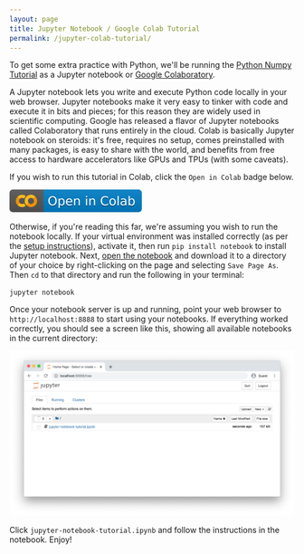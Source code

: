 ```yaml
---
layout: page
title: Jupyter Notebook / Google Colab Tutorial
permalink: /jupyter-colab-tutorial/
---
```


To get some extra practice with Python, we'll be running the
[Python Numpy Tutorial](python-numpy-tutorial.md) as a Jupyter
notebook or [Google Colaboratory](https://research.google.com).

A Jupyter notebook lets you write and execute
Python code locally in your web browser. Jupyter notebooks
make it very easy to tinker with code and execute it in bits
and pieces; for this reason they are widely used in scientific
computing.
Google has released a flavor of Jupyter notebooks called Colaboratory
that runs entirely in the cloud. Colab is basically Jupyter notebook on
steroids: it's free, requires no setup, comes preinstalled with many packages,
is easy to share with the world, and benefits from free access to hardware
accelerators like GPUs and TPUs (with some caveats).

If you wish to run this tutorial in Colab, click the `Open in Colab` badge below.

<div>
  <a href="https://colab.research.google.com/github/cs231n/cs231n.github.io/blob/master/python-colab.ipynb" target="_blank">
    <img class="colab-badge" src="/assets/badges/colab-open.svg" alt="Colab Notebook"/>
  </a>
</div>

Otherwise, if you're reading this far, we're assuming you wish to run the notebook locally. If your virtual environment was installed correctly (as per the [setup instructions]({{site.baseurl}}/setup-instructions/)), activate it, then run `pip install notebook` to install Jupyter notebook. Next, [open the notebook](https://raw.githubusercontent.com/cs231n/cs231n.github.io/master/jupyter-notebook-tutorial.ipynb) and download it to a directory of your choice by right-clicking on the page and selecting `Save Page As`. Then `cd` to that directory and run the following in your terminal:

```
jupyter notebook
```

Once your notebook server is up and running, point your web browser to `http://localhost:8888` to
start using your notebooks. If everything worked correctly, you should
see a screen like this, showing all available notebooks in the current
directory:

<div class='fig figcenter'>
  <img src='/assets/ipython-tutorial/file-browser.png'>
</div>

Click `jupyter-notebook-tutorial.ipynb` and follow the instructions in the notebook. Enjoy!

<!-- If you click through to a notebook file, you will see a screen like this: -->

<!-- <div class='fig figcenter'>
  <img src='/assets/ipython-tutorial/notebook-1.png'>
</div>

A Jupyter notebook is made up of a number of **cells**. Each cell can contain
Python code. You can execute a cell by clicking on it (the highlight color will
switch from blue to green) and pressing `Shift-Enter`.
When you do so, the code in the cell will run, and the output of the cell
will be displayed beneath the cell. For example, after running the first cell,
the notebook shoud look like this:

<div class='fig figcenter'>
  <img src='/assets/ipython-tutorial/notebook-2.png'>
</div>

Global variables are shared between cells. Executing the second cell thus gives
the following result:

<div class='fig figcenter'>
  <img src='/assets/ipython-tutorial/notebook-3.png'>
</div>

There are a few keyboard shortcuts you should be aware of to make your notebook
experience more pleasant. To escape cell editing, press `esc`. The highlight color
should switch back to blue. To place a cell below the current one, press `b`.
To place a cell above the current one, press `a`. Finally, to delete a cell, press `dd`.

You can restart a notebook and clear all cells by clicking `Kernel -> Restart & Clear Output`.

<div class='fig figcenter'>
  <img src='/assets/ipython-tutorial/notebook-restart.png'>
</div>

By convention, Jupyter notebooks are expected to be run from top to bottom.
Failing to execute some cells or executing cells out of order can result in
errors. After restarting the notebook, try running the second cell directly:

<div class='fig figcenter'>
  <img src='/assets/ipython-tutorial/notebook-error.png'>
</div>

After you have modified a Jupyter notebook for one of the assignments by
modifying or executing some of its cells, remember to **save your changes!**

<div class='fig figcenter'>
  <img src='/assets/ipython-tutorial/save-notebook.png'>
</div>

This has only been a brief introduction to Jupyter notebooks, but it should
be enough to get you up and running on the assignments for this course. -->
